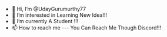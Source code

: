 - 👋 Hi, I’m @UdayGurumurthy77
- 👀 I’m interested in Learning New Idea!!!
- 🌱 I’m currently A Student !!!
- 📫 How to reach me --- You Can Reach Me Though Discord!!!

<!---
UdayGurumurthy77/UdayGurumurthy77 is a ✨ special ✨ repository because its `README.md` (this file) appears on your GitHub profile.
You can click the Preview link to take a look at your changes.
--->
